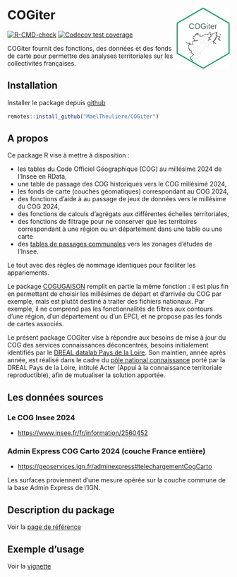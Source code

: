 
<!-- README.md is generated from README.Rmd. Please edit that file -->

# COGiter <img src='man/figures/logo.png' align="right" height="139" />

<!-- badges: start -->

[![R-CMD-check](https://github.com/MaelTheuliere/COGiter/workflows/R-CMD-check/badge.svg)](https://github.com/MaelTheuliere/COGiter/actions)
[![Codecov test
coverage](https://codecov.io/gh/MaelTheuliere/COGiter/branch/master/graph/badge.svg)](https://codecov.io/gh/MaelTheuliere/COGiter?branch=master)
<!-- badges: end -->

COGiter fournit des fonctions, des données et des fonds de carte pour
permettre des analyses territoriales sur les collectivités françaises.

## Installation

Installer le package depuis [github](https://github.com/)

``` r
remotes::install_github("MaelTheuliere/COGiter")
```

## A propos

Ce package R vise à mettre à disposition :

- les tables du Code Officiel Géographique (COG) au millésime 2024 de
  l’Insee en RData,
- une table de passage des COG historiques vers le COG millésimé 2024,
- les fonds de carte (couches géomatiques) correspondant au COG 2024,
- des fonctions d’aide à au passage de jeux de données vers le millésime
  du COG 2024,
- des fonctions de calculs d’agrégats aux différentes échelles territoriales,
- des fonctions de filtrage pour ne conserver que les territoires
  correspondant à une région ou un département dans une table ou une carte
- des [tables de passages
  communales](https://maeltheuliere.github.io/COGiter/reference/table_passage_communes_zonages.html)
  vers les zonages d’études de l’Insee.


Le tout avec des règles de nommage identiques pour faciliter les
appariements.

Le package [COGUGAISON](https://github.com/antuki/COGugaison) remplit en
partie la même fonction : il est plus fin en permettant de choisir les
millésimes de départ et d’arrivée du COG par exemple, mais est plutôt
destiné à traiter des fichiers nationaux. Par exemple, il ne comprend
pas les fonctionnalités de filtres aux contours d’une région, d’un
département ou d’un EPCI, et ne propose pas les fonds de cartes
associés.

Le présent package COGiter vise à répondre aux besoins de mise à jour du
COG des services connaissances déconcentrés, besoins initialement
identifiés par le [DREAL datalab Pays de la
Loire](http://www.pays-de-la-loire.developpement-durable.gouv.fr/dreal-centre-de-service-de-la-donnee-r1957.html).
Son maintien, année après année, est réalisé dans le cadre du [pôle
national
connaissance](https://greentechinnovation.fr/mission-connaissance/)
porté par la DREAL Pays de la Loire, intitulé Acter (Appui à la
connaissance territoriale reproductible), afin de mutualiser la solution
apportée.

## Les données sources

### Le COG Insee 2024

- <https://www.insee.fr/fr/information/2560452>

### Admin Express COG Carto 2024 (couche France entière)

- <https://geoservices.ign.fr/adminexpress#telechargementCogCarto>

Les surfaces proviennent d’une mesure opérée sur la couche commune de la
base Admin Express de l’IGN.

## Description du package

Voir la [page de
référence](https://maeltheuliere.github.io/COGiter/reference/index.html)

## Exemple d’usage

Voir la
[vignette](https://maeltheuliere.github.io/COGiter/articles/cogiter.html)
